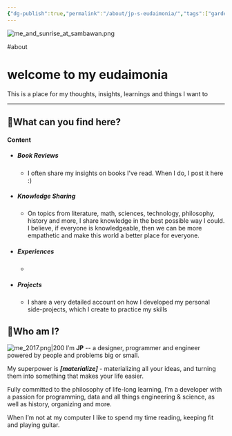 ```yaml
---
{"dg-publish":true,"permalink":"/about/jp-s-eudaimonia/","tags":["gardenEntry"]}
---
```


![me_and_sunrise_at_sambawan.png](/img/user/Resources/me_and_sunrise_at_sambawan.png)

#about 
# welcome to my eudaimonia

This is a place for my thoughts, insights, learnings and things I want to 

---
## 🤔What can you find here?

#### Content

 - ##### Book Reviews
	 - I often share my insights on books I've read. When I do, I post it here :)
 - ##### Knowledge Sharing
	 - On topics from literature, math, sciences, technology, philosophy, history and more, I share knowledge in the best possible way I could. I believe, if everyone is knowledgeable, then we can be more empathetic and make this world a better place for everyone.
 - ##### Experiences
	 - 
 - ##### Projects
	 - I share a very detailed account on how I developed my personal side-projects, which I create to practice my skills
## 🤵Who am I?

![me_2017.png|200](/img/user/Resources/me_2017.png)
I’m **JP** -- a designer, programmer and engineer powered by people and problems big or small.  

My superpower is _**[materialize]**_ - materializing all your ideas, and turning them into something that makes your life easier.  
  
Fully committed to the philosophy of life-long learning, I’m a developer with a passion for programming, data and all things engineering & science, as well as history, organizing and more.  
  
When I’m not at my computer I like to spend my time reading, keeping fit and playing guitar.

